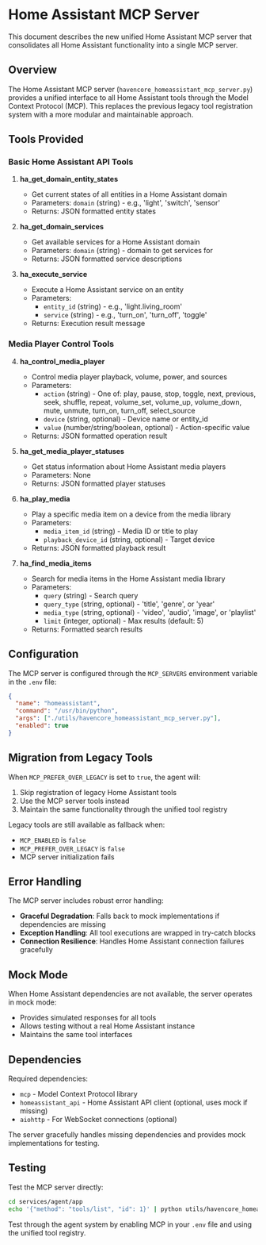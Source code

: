 # Home Assistant MCP Server

This document describes the new unified Home Assistant MCP server that consolidates all Home Assistant functionality into a single MCP server.

## Overview

The Home Assistant MCP server (`havencore_homeassistant_mcp_server.py`) provides a unified interface to all Home Assistant tools through the Model Context Protocol (MCP). This replaces the previous legacy tool registration system with a more modular and maintainable approach.

## Tools Provided

### Basic Home Assistant API Tools

1. **ha_get_domain_entity_states**
   - Get current states of all entities in a Home Assistant domain
   - Parameters: `domain` (string) - e.g., 'light', 'switch', 'sensor'
   - Returns: JSON formatted entity states

2. **ha_get_domain_services**
   - Get available services for a Home Assistant domain
   - Parameters: `domain` (string) - domain to get services for
   - Returns: JSON formatted service descriptions

3. **ha_execute_service**
   - Execute a Home Assistant service on an entity
   - Parameters: 
     - `entity_id` (string) - e.g., 'light.living_room'
     - `service` (string) - e.g., 'turn_on', 'turn_off', 'toggle'
   - Returns: Execution result message

### Media Player Control Tools

4. **ha_control_media_player**
   - Control media player playback, volume, power, and sources
   - Parameters:
     - `action` (string) - One of: play, pause, stop, toggle, next, previous, seek, shuffle, repeat, volume_set, volume_up, volume_down, mute, unmute, turn_on, turn_off, select_source
     - `device` (string, optional) - Device name or entity_id
     - `value` (number/string/boolean, optional) - Action-specific value
   - Returns: JSON formatted operation result

5. **ha_get_media_player_statuses**
   - Get status information about Home Assistant media players
   - Parameters: None
   - Returns: JSON formatted player statuses

6. **ha_play_media**
   - Play a specific media item on a device from the media library
   - Parameters:
     - `media_item_id` (string) - Media ID or title to play
     - `playback_device_id` (string, optional) - Target device
   - Returns: JSON formatted playback result

7. **ha_find_media_items**
   - Search for media items in the Home Assistant media library
   - Parameters:
     - `query` (string) - Search query
     - `query_type` (string, optional) - 'title', 'genre', or 'year'
     - `media_type` (string, optional) - 'video', 'audio', 'image', or 'playlist'
     - `limit` (integer, optional) - Max results (default: 5)
   - Returns: Formatted search results

## Configuration

The MCP server is configured through the `MCP_SERVERS` environment variable in the `.env` file:

```json
{
  "name": "homeassistant",
  "command": "/usr/bin/python",
  "args": ["./utils/havencore_homeassistant_mcp_server.py"],
  "enabled": true
}
```

## Migration from Legacy Tools

When `MCP_PREFER_OVER_LEGACY` is set to `true`, the agent will:

1. Skip registration of legacy Home Assistant tools
2. Use the MCP server tools instead
3. Maintain the same functionality through the unified tool registry

Legacy tools are still available as fallback when:
- `MCP_ENABLED` is `false`
- `MCP_PREFER_OVER_LEGACY` is `false`
- MCP server initialization fails

## Error Handling

The MCP server includes robust error handling:

- **Graceful Degradation**: Falls back to mock implementations if dependencies are missing
- **Exception Handling**: All tool executions are wrapped in try-catch blocks
- **Connection Resilience**: Handles Home Assistant connection failures gracefully

## Mock Mode

When Home Assistant dependencies are not available, the server operates in mock mode:

- Provides simulated responses for all tools
- Allows testing without a real Home Assistant instance
- Maintains the same tool interfaces

## Dependencies

Required dependencies:
- `mcp` - Model Context Protocol library
- `homeassistant_api` - Home Assistant API client (optional, uses mock if missing)
- `aiohttp` - For WebSocket connections (optional)

The server gracefully handles missing dependencies and provides mock implementations for testing.

## Testing

Test the MCP server directly:

```bash
cd services/agent/app
echo '{"method": "tools/list", "id": 1}' | python utils/havencore_homeassistant_mcp_server.py
```

Test through the agent system by enabling MCP in your `.env` file and using the unified tool registry.